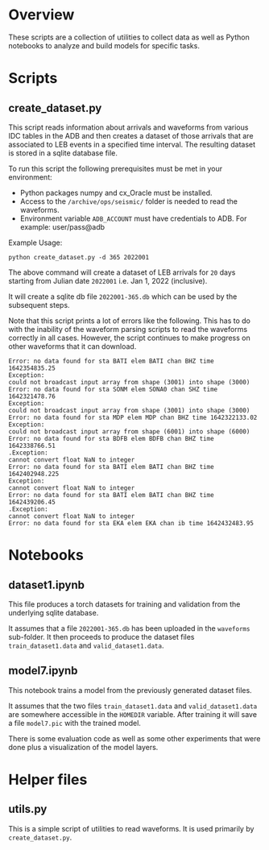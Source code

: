 # Overview

These scripts are a collection of utilities to collect data as well as Python notebooks
to analyze and build models for specific tasks.

# Scripts

## create_dataset.py

This script reads information about arrivals and waveforms from various IDC tables in
the ADB and then creates a dataset of those arrivals that are associated to LEB events
in a specified time interval. The resulting dataset is stored in a sqlite database file.

To run this script the following prerequisites must be met in your environment:

- Python packages numpy and cx_Oracle must be installed.
- Access to the `/archive/ops/seismic/` folder is needed to read the waveforms.
- Environment variable `ADB_ACCOUNT` must have credentials to ADB. For example: user/pass@adb

Example Usage:

    python create_dataset.py -d 365 2022001

The above command will create a dataset of LEB arrivals for `20` days starting from Julian date `2022001` i.e. Jan 1, 2022 (inclusive).

It will create a sqlite db file `2022001-365.db` which can be used by the subsequent steps.

Note that this script prints a lot of errors like the following. This has to do with the inability of the waveform parsing scripts to read the waveforms correctly in all cases. 
However, the script continues to make progress on other waveforms that it can download.

```
Error: no data found for sta BATI elem BATI chan BHZ time 1642354835.25
Exception:
could not broadcast input array from shape (3001) into shape (3000)
Error: no data found for sta SONM elem SONA0 chan SHZ time 1642321478.76
Exception:
could not broadcast input array from shape (3001) into shape (3000)
Error: no data found for sta MDP elem MDP chan BHZ time 1642322133.02
Exception:
could not broadcast input array from shape (6001) into shape (6000)
Error: no data found for sta BDFB elem BDFB chan BHZ time 1642338766.51
.Exception:
cannot convert float NaN to integer
Error: no data found for sta BATI elem BATI chan BHZ time 1642402948.225
Exception:
cannot convert float NaN to integer
Error: no data found for sta BATI elem BATI chan BHZ time 1642439206.45
.Exception:
cannot convert float NaN to integer
Error: no data found for sta EKA elem EKA chan ib time 1642432483.95
```

# Notebooks

## dataset1.ipynb

This file produces a torch datasets for training and validation from the underlying sqlite database.

It assumes that a file `2022001-365.db` has been uploaded in the `waveforms` sub-folder. It then proceeds to produce the dataset files `train_dataset1.data` and `valid_dataset1.data`.

## model7.ipynb

This notebook trains a model from the previously generated dataset files.

It assumes that the two files `train_dataset1.data` and `valid_dataset1.data` are somewhere accessible in the `HOMEDIR` variable. After training it will save a file `model7.pic` with the trained model.

There is some evaluation code as well as some other experiments that were done plus a
visualization of the model layers.

# Helper files

## utils.py

This is a simple script of utilities to read waveforms. It is used primarily by `create_dataset.py`.
